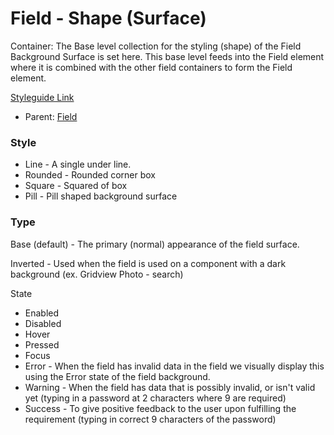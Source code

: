 # Field - Shape (Surface)

Container: The Base level collection for the styling (shape) of the Field Background Surface is set here. This base level feeds into the Field element where it is combined with the other field containers to form the Field element.

[Styleguide Link](https://zpl.io/ag18MJ9)

- Parent: [Field](https://github.com/able-app/docs/blob/78b7d0a469492d69eba8f33ae838468642242f52/controls/%CE%B5%20elements/field/field.md)

### Style

- Line - A single under line.
- Rounded - Rounded corner box
- Square - Squared of box
- Pill - Pill shaped background surface

### Type

Base (default) - The primary (normal) appearance of the field surface.

Inverted - Used when the field is used on a component with a dark background (ex. Gridview Photo - search)

State

- Enabled
- Disabled
- Hover
- Pressed
- Focus
- Error - When the field has invalid data in the field we visually display this using the Error state of the field background.
- Warning - When the field has data that is possibly invalid, or isn't valid yet (typing in a password at 2 characters where 9 are required)
- Success - To give positive feedback to the user upon fulfilling the requirement (typing in correct 9 characters of the password)